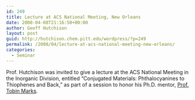 ```yaml
---
id: 249
title: Lecture at ACS National Meeting, New Orleans
date: 2008-04-08T21:16:50+00:00
author: Geoff Hutchison
layout: post
guid: http://hutchison.chem.pitt.edu/wordpress/?p=249
permalink: /2008/04/lecture-at-acs-national-meeting-new-orleans/
categories:
  - Seminar
---
```

Prof. Hutchison was invited to give a lecture at the ACS National Meeting in the Inorganic Division, entitled &#8220;Conjugated Materials: Phthalocyanines to Thiophenes and Back,&#8221; as part of a session to honor his Ph.D. mentor, [Prof. Tobin Marks](http://chemgroups.northwestern.edu/marks/).